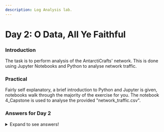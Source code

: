 ```yaml
---
description: Log Analysis lab.
---
```


# Day 2: O Data, All Ye Faithful

### Introduction

The task is to perform analysis of the AntarctiCrafts' network. This is done using Jupyter Notebooks and Python to analyse network traffic.

### Practical

Fairly self explanatory, a brief introduction to Python and Jupyter is given, notebooks walk through the majority of the exercise for you. The notebook 4\_Capstone is used to analyse the provided "network\_traffic.csv".

### Answers for Day 2

<details>

<summary>Expand to see answers!</summary>

1. How many packets were captured (looking at the PacketNumber)? **100**
2. What IP address sent the most amount of traffic during the packet capture? **10.10.1.4**
3. What was the most frequent protocol? **ICMP**

</details>
